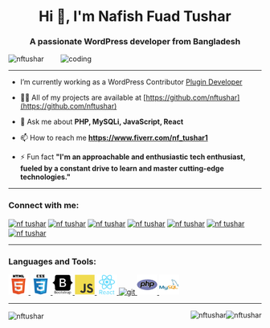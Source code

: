 <h1 align="center">Hi 👋, I'm Nafish Fuad Tushar</h1>
<h3 align="center">A passionate WordPress developer from Bangladesh</h3>

<img align="right" alt="coding" width="400"
    src="https://camo.githubusercontent.com/c1dcb74cc1c1835b1d716f5051499a2814c683c806b15f04b0eba492863703e9/68747470733a2f2f63646e2e6472696262626c652e636f6d2f75736572732f3733303730332f73637265656e73686f74732f363538313234332f6176656e746f2e676966">

<p align="left"> <img
    src="https://komarev.com/ghpvc/?username=nftushar&label=Profile%20views&color=0e75b6&style=flat"
    alt="nftushar" /> </p>

---

- I’m currently working as a WordPress Contributor [Plugin Developer](https://profiles.wordpress.org/nftushar/)

- 👨‍💻 All of my projects are available at [https://github.com/nftushar](https://github.com/nftushar)

- 💬 Ask me about **PHP, MySQLi, JavaScript, React**

- 📫 How to reach me **https://www.fiverr.com/nf_tushar1**

- ⚡ Fun fact **"I'm an approachable and enthusiastic tech enthusiast, fueled by a constant drive to learn and master cutting-edge technologies."**

---

<h3 align="left">Connect with me:</h3>
<p align="left">
    <a href="https://codepen.io/nftushar" target="_blank" rel="noopener noreferrer"><img
            align="center"
            src="https://raw.githubusercontent.com/rahuldkjain/github-profile-readme-generator/master/src/images/icons/Social/codepen.svg"
            alt="nf tushar" height="30" width="40" /></a>
    <a href="https://twitter.com/dev_nf_tushar" target="_blank" rel="noopener noreferrer"><img
            align="center"
            src="https://raw.githubusercontent.com/rahuldkjain/github-profile-readme-generator/master/src/images/icons/Social/twitter.svg"
            alt="nf tushar" height="30" width="40" /></a>
    <a href="https://www.linkedin.com/in/nf-tushar-343b5a1a3/" target="_blank" rel="noopener noreferrer"><img
            align="center"
            src="https://raw.githubusercontent.com/rahuldkjain/github-profile-readme-generator/master/src/images/icons/Social/linked-in-alt.svg"
            alt="nf tushar" height="30" width="40" /></a>
    <a href="https://stackoverflow.com/users/14871754/n-f-tushar?tab=profile" target="_blank" rel="noopener noreferrer"><img
            align="center"
            src="https://raw.githubusercontent.com/rahuldkjain/github-profile-readme-generator/master/src/images/icons/Social/stack-overflow.svg"
            alt="nf tushar" height="30" width="40" /></a>
    <a href="https://facebook.com/nftushar" target="_blank" rel="noopener noreferrer"><img
            align="center"
            src="https://raw.githubusercontent.com/rahuldkjain/github-profile-readme-generator/master/src/images/icons/Social/facebook.svg"
            alt="nf tushar" height="30" width="40" /></a>
    <a href="https://instagram.com/nf_tushar" target="_blank" rel="noopener noreferrer"><img
            align="center"
            src="https://raw.githubusercontent.com/rahuldkjain/github-profile-readme-generator/master/src/images/icons/Social/instagram.svg"
            alt="nf tushar" height="30" width="40" /></a>
    <a href="https://dribbble.com/TUSHAR2" target="_blank" rel="noopener noreferrer"><img
            align="center"
            src="https://raw.githubusercontent.com/rahuldkjain/github-profile-readme-generator/master/src/images/icons/Social/dribbble.svg"
            alt="nf tushar" height="30" width="40" /></a>
</p>

---

<h3 align="left">Languages and Tools:</h3>
<p align="left">
    <a href="https://www.w3.org/html/" target="_blank" rel="noopener noreferrer">
        <img
            src="https://raw.githubusercontent.com/devicons/devicon/master/icons/html5/html5-original-wordmark.svg"
            alt="html5" width="40" height="40" />
    </a>
    <a href="https://www.w3schools.com/css/" target="_blank" rel="noopener noreferrer">
        <img
            src="https://raw.githubusercontent.com/devicons/devicon/master/icons/css3/css3-original-wordmark.svg"
            alt="css3" width="40" height="40" />
    </a>
    <a href="https://getbootstrap.com" target="_blank" rel="noopener noreferrer">
        <img
            src="https://raw.githubusercontent.com/devicons/devicon/master/icons/bootstrap/bootstrap-plain-wordmark.svg"
            alt="bootstrap" width="40" height="40" />
    </a>
    <a href="https://developer.mozilla.org/en-US/docs/Web/JavaScript" target="_blank" rel="noopener noreferrer">
        <img
            src="https://raw.githubusercontent.com/devicons/devicon/master/icons/javascript/javascript-original.svg"
            alt="javascript" width="40" height="40" />
    </a>
    <a href="https://reactjs.org/" target="_blank" rel="noopener noreferrer">
        <img
            src="https://raw.githubusercontent.com/devicons/devicon/master/icons/react/react-original-wordmark.svg"
            alt="react" width="40" height="40" />
    </a>
    <a href="https://git-scm.com/" target="_blank" rel="noopener noreferrer">
        <img
            src="https://www.vectorlogo.zone/logos/git-scm/git-scm-icon.svg"
            alt="git" width="40" height="40" />
    </a>
    <a href="https://www.php.net" target="_blank" rel="noopener noreferrer">
        <img
            src="https://raw.githubusercontent.com/devicons/devicon/master/icons/php/php-original.svg"
            alt="php" width="40" height="40" />
    </a>
    <a href="https://www.mysql.com/" target="_blank" rel="noopener noreferrer">
        <img
            src="https://raw.githubusercontent.com/devicons/devicon/master/icons/mysql/mysql-original-wordmark.svg"
            alt="mysql" width="40" height="40" />
    </a>
</p>

---
 
<p>
    <img  
         align="right" src="https://github-readme-streak-stats.herokuapp.com?user=NF%20Tushar&theme=gotham&border_radius=20&date_format=j%20M%5B%20Y%5D"
        alt="nftushar" />
     <img
        align="right" src="https://github-readme-stats.vercel.app/api?username=nftushar&show_icons=true&locale=en"
        alt="nftushar" /> 
    <img 
        align="center"  src="https://github-readme-stats.vercel.app/api/top-langs?username=nftushar&show_icons=true&locale=en&layout=compact"
                alt="nftushar" />
           
</p>
 

